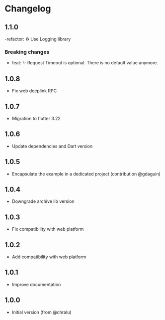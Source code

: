 Changelog
=========

## 1.1.0

-refactor: :recycle: Use Logging library

### Breaking changes
- feat: :sparkles: Request Timeout is optional. There is no default value anymore.


## 1.0.8
- Fix web deeplink RPC

## 1.0.7
- Migration to flutter 3.22

## 1.0.6
- Update dependencies and Dart version

## 1.0.5
- Encapsulate the example in a dedicated project (contribution @gdaguin)

## 1.0.4
- Downgrade archive lib version

## 1.0.3
- Fix compatibility with web platform

## 1.0.2
- Add compatibility with web platform

## 1.0.1
- Improve documentation

## 1.0.0
- Initial version (from @chralu)
